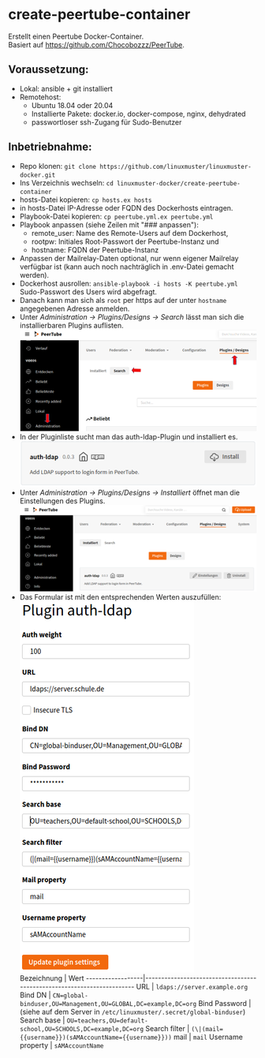 # create-peertube-container

Erstellt einen Peertube Docker-Container.  
Basiert auf https://github.com/Chocobozzz/PeerTube.

## Voraussetzung:

* Lokal: ansible + git installiert
* Remotehost:
  - Ubuntu 18.04 oder 20.04
  - Installierte Pakete: docker.io, docker-compose, nginx, dehydrated
  - passwortloser ssh-Zugang für Sudo-Benutzer

## Inbetriebnahme:

* Repo klonen: ``git clone https://github.com/linuxmuster/linuxmuster-docker.git``
* Ins Verzeichnis wechseln: ``cd linuxmuster-docker/create-peertube-container``
* hosts-Datei kopieren: ``cp hosts.ex hosts``
* in hosts-Datei IP-Adresse oder FQDN des Dockerhosts eintragen.
* Playbook-Datei kopieren: ``cp peertube.yml.ex peertube.yml``
* Playbook anpassen (siehe Zeilen mit "### anpassen"):
  - remote_user: Name des Remote-Users auf dem Dockerhost,
  - rootpw: Initiales Root-Passwort der Peertube-Instanz und
  - hostname: FQDN der Peertube-Instanz
* Anpassen der Mailrelay-Daten optional, nur wenn eigener Mailrelay verfügbar ist (kann auch noch nachträglich in .env-Datei gemacht werden).
* Dockerhost ausrollen: ``ansible-playbook -i hosts -K peertube.yml``  
  Sudo-Passwort des Users wird abgefragt.
* Danach kann man sich als ``root`` per https auf der unter ``hostname`` angegebenen Adresse anmelden.
* Unter _Administration -> Plugins/Designs -> Search_ lässt man sich die installierbaren Plugins auflisten.  
![PeerTube Plugins](pt-plugins.png)
* In der Pluginliste sucht man das auth-ldap-Plugin und installiert es.
![LDAP-Plugin installieren](auth-ldap-installieren.png)
* Unter _Administration -> Plugins/Designs -> Installiert_ öffnet man die Einstellungen des Plugins.
![LDAP-Plugin Einstellungen](auth-ldap-einrichten1.png)
* Das Formular ist mit den entsprechenden Werten auszufüllen:  
![LDAP-Plugin Formular](auth-ldap-einrichten2.png)  
  Bezeichnung       | Wert
  ------------------|-----------------------------------------------------------------------
  URL               | ``ldaps://server.example.org``
  Bind DN           | ``CN=global-binduser,OU=Management,OU=GLOBAL,DC=example,DC=org``
  Bind Password     | (siehe auf dem Server in ``/etc/linuxmuster/.secret/global-binduser``)
  Search base       | ``OU=teachers,OU=default-school,OU=SCHOOLS,DC=example,DC=org``
  Search filter     | ``(\|(mail={{username}})(sAMAccountName={{username}}))``
  mail              | ``mail``
  Username property | ``sAMAccountName``
